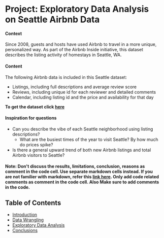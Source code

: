 # Project: Exploratory Data Analysis on Seattle Airbnb Data

#### Context
Since 2008, guests and hosts have used Airbnb to travel in a more unique, personalized way. As part of the Airbnb Inside initiative, this dataset describes the listing activity of homestays in Seattle, WA.

#### Content
The following Airbnb data is included in this Seattle dataset:
- Listings, including full descriptions and average review score
- Reviews, including unique id for each reviewer and detailed comments
- Calendar, including listing id and the price and availability for that day

**To get the dataset click [here](https://georgiancollege-my.sharepoint.com/:f:/g/personal/katie_tiwari_georgiancollege_ca/Eh6hG8jQX_FBvU_pk5R5wZwB_xn5gS2eBE1vWQ_DmaH1kQ?e=evqomn)**

#### Inspiration for questions
- Can you describe the vibe of each Seattle neighborhood using listing descriptions?
  - What are the busiest times of the year to visit Seattle? By how much do prices spike?
- Is there a general upward trend of both new Airbnb listings and total Airbnb visitors to Seattle?

#### **Note:** Don't discuss the results, limitations, conclusion, reasons as comment in the code cell. Use separate markdown cells instead. If you are not familier with markdown, refer this [link here](https://www.datacamp.com/community/tutorials/markdown-in-jupyter-notebook). Only add code related comments as comment in the code cell. Also Make sure to add comments in the code.

## Table of Contents
<ul>
<li><a href="#intro">Introduction</a></li>
<li><a href="#wrangling">Data Wrangling</a></li>
<li><a href="#eda">Exploratory Data Analysis</a></li>
<li><a href="#conclusions">Conclusions</a></li>
</ul>
